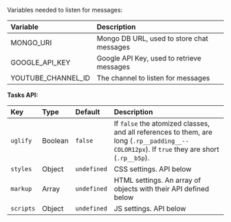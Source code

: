 

Variables needed to listen for messages:

| Variable | Description|
| :--- | :--- |
| MONGO_URI | Mongo DB URL, used to store chat messages |
| GOOGLE_API_KEY | Google API Key, used to retrieve messages |
| YOUTUBE_CHANNEL_ID | The channel to listen for messages |

**Tasks API:**

Key       | Type    | Default     | Description
:--       | :--     | :--         | :--
`uglify`  | Boolean | `false`     | If `false` the atomized classes, and all references to them, are long (`.rp__padding__--COLOR12px`). If `true` they are short (`.rp__b5p`).
`styles`  | Object  | `undefined` | CSS settings. API below
`markup`  | Array   | `undefined` | HTML settings. An array of objects with their API defined below
`scripts` | Object  | `undefined` | JS settings. API below
